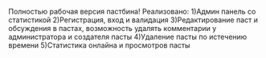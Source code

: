 Полностью рабочая версия пастбина! Реализовано:
1)Админ панель со статистикой
2)Регистрация, вход и валидация
3)Редактирование паст и обсуждения в пастах, возможность удалять комментарии у администратора и создателя пасты
4)Удаление пасты по истечению времени
5)Статистика онлайна и просмотров пасты
